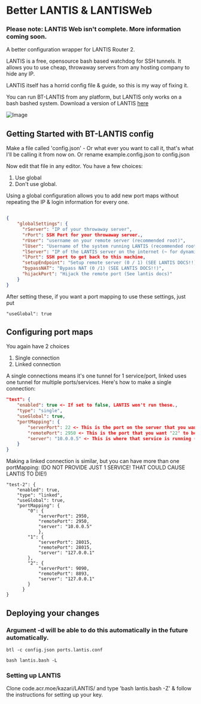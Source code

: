 # Better LANTIS & LANTISWeb

### Please note: LANTIS Web isn't complete. More information coming soon.

A better configuration wrapper for LANTIS Router 2.

LANTIS is a free, opensource bash based watchdog for SSH tunnels. 
It allows you to use cheap, throwaway servers from any hosting company to hide any IP.

LANTIS itself has a horrid config file & guide, so this is my way of fixing it.

You can run BT-LANTIS from any platform, but LANTIS only works on a bash bashed system.
Download a version of LANTIS [here](code.acr.moe/kazari/LANTIS/)

![Image](https://i.imgur.com/FFk2Ee6.png)

## Getting Started with BT-LANTIS config

Make a file called 'config.json' - Or what ever you want to call it, that's what I'll be calling it from now on.
Or rename example.config.json to config.json

Now edit that file in any editor. You have a few choices:

1) Use global
2) Don't use global.

Using a global configuration allows you to add new port maps without repeating the IP & login information for every one.

```json

{
    "globalSettings": {
      "rServer": "IP of your throwaway server",
      "rPort": SSH Port for your throwaway server.,
      "rUser": "username on your remote server (recommended root)",
      "lUser": "Username of the system running LANTIS (recommended root)",
      "lServer": "IP of the LANTIS server on the internet (~ for dynamic)",
      "lPort": SSH port to get back to this machine,
      "setupEndpoint": "Setup remote server (0 / 1) (SEE LANTIS DOCS!!)",
      "bypassNAT": "Bypass NAT (0 /1) (SEE LANTIS DOCS!!)",
      "hijackPort": "Hijack the remote port (See lantis docs)"
    }
}
```
After setting these, if you want a port mapping to use these settings, just put
```
"useGlobal": true
```
## Configuring port maps

You again have 2 choices

1) Single connection
2) Linked connection

A single connections means it's one tunnel for 1 service/port, linked uses one tunnel for multiple ports/services.
Here's how to make a single connection:
```json
"test": {
	"enabled": true <- If set to false, LANTIS won't run these.,
	"type": "single", 
	"useGlobal": true,
	"portMapping": {
		"serverPort": 22 <- This is the port on the server that you want to be public,
		"remotePort": 2950 <- This is the port that you want '22' to be published to.,
		"server": "10.0.0.5" <- This is where that service is running (can be 127.0.0.1)
	}
}
```
Making a linked connection is similar, but you can have more than one portMapping:
(DO NOT PROVIDE JUST 1 SERVICE! THAT COULD CAUSE LANTIS TO DIE!)
```
"test-2": {
	"enabled": true,
	"type": "linked",
	"useGlobal": true,
	"portMapping": {
		"0": {
			"serverPort": 2950,
			"remotePort": 2950,
			"server": "10.0.0.5"
          	},
		"1": {
		    "serverPort": 28015,
		    "remotePort": 28015,
		    "server": "127.0.0.1"
		},
		"2": {
		    "serverPort": 9090,
		    "remotePort": 8893,
		    "server": "127.0.0.1"
		}
      }
}
```

## Deploying your changes
### Argument -d will be able to do this automatically in the future automatically.
```
btl -c config.json ports.lantis.conf
```
```
bash lantis.bash -L
```
### Setting up LANTIS
Clone code.acr.moe/kazari/LANTIS/
and type 'bash lantis.bash -Z' & follow the instructions for setting up your key.

```
